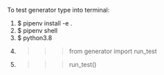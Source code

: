 To test generator type into terminal:

1. $ pipenv install -e .
2. $ pipenv shell
3. $ python3.8  
4. >>> from generator import run_test
5. >>> run_test() 